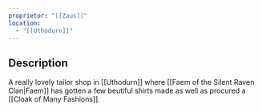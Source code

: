 ```yaml
---
proprietor: "[[Zaus]]"
location:
  - "[[Uthodurn]]"
---
```

## Description
A really lovely tailor shop in [[Uthodurn]] where [[Faem of the Silent Raven Clan|Faem]] has gotten a few beutiful shirts made as well as procured a [[Cloak of Many Fashions]].
